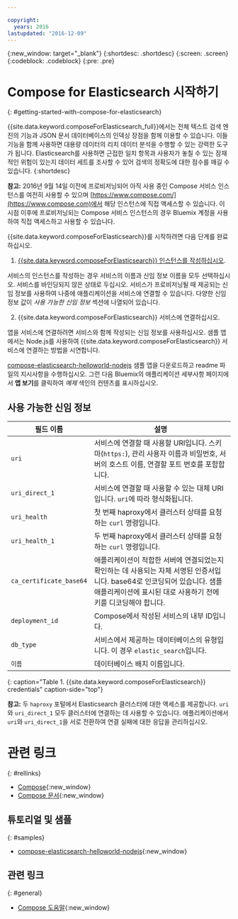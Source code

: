 ```yaml
---

copyright:
  years: 2016
lastupdated: "2016-12-09"
---
```


{:new_window: target="_blank"}
{:shortdesc: .shortdesc}
{:screen: .screen}
{:codeblock: .codeblock}
{:pre: .pre}

# Compose for Elasticsearch 시작하기
{: #getting-started-with-compose-for-elasticsearch}

{{site.data.keyword.composeForElasticsearch_full}}에서는 전체 텍스트 검색 엔진의 기능과 JSON 문서 데이터베이스의 인덱싱 장점을 함께 이용할 수 있습니다. 이들 기능을 함께 사용하면 대용량 데이터의 리치 데이터 분석을 수행할 수 있는 강력한 도구가 됩니다. Elasticsearch를 사용하면 근접한 일치 항목과 사용자가 놓칠 수 있는 잠재적인 위험이 있는지 데이터 세트를 조사할 수 있어 검색의 정확도에 대한 점수를 매길 수 있습니다.
{:shortdesc}

**참고:** 2016년 9월 14일 이전에 프로비저닝되어 아직 사용 중인 Compose 서비스 인스턴스를 여전히 사용할 수 있으며 [https://www.compose.com/](https://www.compose.com)에서 해당 인스턴스에 직접 액세스할 수 있습니다. 이 시점 이후에 프로비저닝되는 Compose 서비스 인스턴스의 경우 Bluemix 계정을 사용하여 직접 액세스하고 사용할 수 있습니다. 

{{site.data.keyword.composeForElasticsearch}}를 시작하려면 다음 단계를 완료하십시오. 

1. [{{site.data.keyword.composeForElasticsearch}} 인스턴스를 작성하십시오](https://console.ng.bluemix.net/catalog/services/compose-for-elasticsearch/). 

  서비스의 인스턴스를 작성하는 경우 서비스의 이름과 신임 정보 이름을 모두 선택하십시오. 서비스를 바인딩되지 않은 상태로 두십시오. 서비스가 프로비저닝될 때 제공되는 신임 정보를 사용하여 나중에 애플리케이션을 서비스에 연결할 수 있습니다. 다양한 신임 정보 값이 *사용 가능한 신임 정보* 섹션에 나열되어 있습니다. 

2. {{site.data.keyword.composeForElasticsearch}} 서비스에 연결하십시오. 

  앱을 서비스에 연결하려면 서비스와 함께 작성되는 신임 정보를 사용하십시오. 샘플 앱에서는 Node.js를 사용하여 {{site.data.keyword.composeForElasticsearch}} 서비스에 연결하는 방법을 시연합니다. 

  [compose-elasticsearch-helloworld-nodejs](https://github.com/IBM-Bluemix/compose-elasticsearch-helloworld-nodejs) 샘플 앱을 다운로드하고 readme 파일의 지시사항을 수행하십시오. 그런 다음 Bluemix의 애플리케이션 세부사항 페이지에서 **앱 보기**를 클릭하여 *예제* 색인의 컨텐츠를 표시하십시오. 

## 사용 가능한 신임 정보

필드 이름 |설명
----------|-----------
`uri`|서비스에 연결할 때 사용할 URI입니다. 스키마(`https:`), 관리 사용자 이름과 비밀번호, 서버의 호스트 이름, 연결할 포트 번호를 포함합니다.
`uri_direct_1`|서비스에 연결할 때 사용할 수 있는 대체 URI입니다. `uri`에 따라 형식화됩니다.
`uri_health`|첫 번째 haproxy에서 클러스터 상태를 요청하는 `curl` 명령입니다.
`uri_health_1`|두 번째 haproxy에서 클러스터 상태를 요청하는 `curl` 명령입니다.
`ca_certificate_base64`|애플리케이션이 적합한 서버에 연결되었는지 확인하는 데 사용되는 자체 서명된 인증서입니다. base64로 인코딩되어 있습니다. 샘플 애플리케이션에 표시된 대로 사용하기 전에 키를 디코딩해야 합니다.
`deployment_id`|Compose에서 작성된 서비스의 내부 ID입니다.
`db_type`|서비스에서 제공하는 데이터베이스의 유형입니다. 이 경우 `elastic_search`입니다.
`이름`|데이터베이스 배치 이름입니다.
{: caption="Table 1. {{site.data.keyword.composeForElasticsearch}} credentials" caption-side="top"}

**참고:** 두 `haproxy` 포털에서 Elasticsearch 클러스터에 대한 액세스를 제공합니다. `uri`와 `uri_direct_1` 모두 클러스터에 연결하는 데 사용할 수 있습니다. 애플리케이션에서 `uri`와 `uri_direct_1`을 서로 전환하여 연결 실패에 대한 응답을 관리하십시오. 

# 관련 링크
{: #rellinks}

* [Compose](https://www.compose.com){:new_window}
* [Compose 문서](https://www.compose.com/articles/){:new_window}

## 튜토리얼 및 샘플
{: #samples}
* [compose-elasticsearch-helloworld-nodejs](https://github.com/IBM-Bluemix/compose-elasticsearch-helloworld-nodejs){:new_window}

## 관련 링크
{: #general}
* [Compose 도움말](https://help.compose.com/docs){:new_window}

